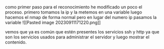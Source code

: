 como primer paso para el reconocimiento he modificado un poco el proceso. primero tomamos la ip y la metemos en una  variable luego hacemos el nmap de forma normal
pero en lugar del numero ip pasamos la variable
![[Pasted image 20230911171220.png]]

vemos que ya es común que estén presentes los servicios ssh y http   ya que son los servicios usados para administrar el servidor y luego mostrar el contenido.